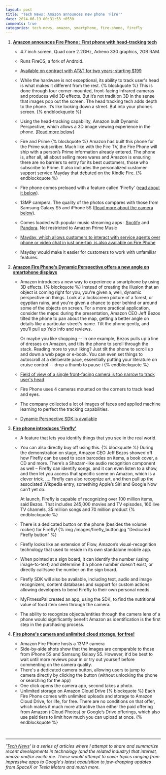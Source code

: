 ```yaml
---
layout: post
title: "Tech News: Amazon announces new phone 'Fire'"
date: 2014-06-19 00:31:53 +0530
comments: true
categories: tech-news, amazon, smartphone, fire-phone, firefly
---
```

1. **[Amazon announces Fire Phone : First phone with head-tracking tech](http://techcrunch.com/2014/06/18/amazon-announces-the-fire-phone/)**
    - 4.7 inch screen, Quad core 2.2GHz, Adreno 330 graphics, 2GB RAM.
    - Runs FireOS, a fork of Android.
    - [Available on contract with AT&T for two years; starting $199](http://www.amazon.com/dp/B00EOE0WKQ)
    - While the hardware is not exceptional, its ability to track user's 
      head is what makes it different from the rest.
      {% blockquote %}
      This is done through four corner-mounted, front-facing infrared cameras and produces wild 3D effects. But it’s not tradition 3D in the sense that images pop out the screen. The head tracking tech adds depth to the phone. It’s like looking down a street. But into your phone’s screen.
      {% endblockquote %}
    - Using the head-tracking capability, Amazon built Dynamic Perspective,
      which allows a 3D image viewing experience in the phone. [[Read more
      below](#dynamic_perspective)]
    - Fire and Prime
      {% blockquote %}
      Amazon has built this phone for the Prime subscriber. Much like with the Fire TV, the Fire Phone will ship with a person’s Prime information already entered. The phone is, after all, all about selling more wares and Amazon is ensuring there are no barriers to entry for its best customers, those who subscribe to Prime. It also includes the personalized customer support service Mayday that debuted on the Kindle Fire.
      {% endblockquote %}
    - Fire phone comes preloaed with a feature called 'Firefly' ([read about it
      below](#firefly)).
    - 13MP campera. The quality of the photos compares with those from Samsung
      Galaxy S5 and iPhone 5S ([Read more about the camera below](#camera)).
    - Comes loaded with popular music streaming apps :
      [Spotify](http://www.spotify.com/) and
      [Pandora](http://www.pandora.com/). Not restricted to Amazon Prime Music
    - [Mayday, which allows customers to interact with service agents over
      phone or video chat in just one-tap, is also available on Fire Phone](http://techcrunch.com/2014/06/18/amazons-mayday-service-on-fire-phone-means-it-might-be-able-to-sell-its-unique-new-features/)

    - Mayday would make it easier for customers to work with unfamiliar
      features.

2. <a name="dynamic_perspective" />**[Amazon Fire Phone's Dynamic Perspective offers a new angle on smartphone
   displays](http://www.cnet.com/news/amazon-fire-phone-dynamic-perspective/)**
    - Amazon introduces a new way to experience a smartphone by using 3D
      effects.
      {% blockquote %}
      Instead of creating the illusion that an object is coming right for you, you're given a, well, dynamic perspective on things. Look at a lockscreen picture of a forest, or egyptian ruins, and you're given a chance to peer behind or around some of the objects on screen. For a more practical application, consider the maps: during the presentation, Amazon CEO Jeff Bezos tilted the phone to pan about the map, getting a better angle on details like a particular street's name. Tilt the phone gently, and you'll pull up Yelp info and reviews.

      Or maybe you like shopping -- in one example, Bezos pulls up a line of dresses on Amazon, and tilts the phone to scroll through the stack. Reading more to your liking? Just tilt the phone to scroll up and down a web page or e-book. You can even set things to autoscroll at a deliberate pace, essentially putting your literature on cruise control -- drop a thumb to pause i
      {% endblockquote %}

    - [Field of view of a single front-facing camera is too narrow to track 
      user's head](http://techcrunch.com/2014/06/18/amazon-phone-live-blog/#liveblog-entry-534596)
    - Fire Phone uses 4 cameras mounted on the corners to track head and eyes.
    - The company collected a lot of images of faces and applied machine 
      learning to perfect the tracking capabilities.
    - [Dynamic Perspective SDK is available](http://techcrunch.com/2014/06/18/amazon-phone-live-blog/#liveblog-entry-534606)


3. <a name='firefly' /> **[Fire phone introduces 'Firefly'](http://techcrunch.com/2014/06/18/amazons-fire-phone-introduces-firefly-a-feature-that-lets-you-identify-and-buy-things-you-see-the-real-world/)**
    - A feature that lets you identify things that you see in the real world.
    - You can also directly buy off using this.
      {% blockquote %}
      During the demonstration on stage, Amazon CEO Jeff Bezos showed off how Firefly can be used to scan barcodes on items, a book cover, a CD and more. There’s a Shazam-like audio recognition component as well – Firefly can identify songs, and it can even listen to a show, and then let you access that specific scene on Amazon, which is a clever trick.
      ....
      Firefly can also recognize art, and then pull up the associated Wikpedia entry, something Apple’s Siri and Google Now can’t yet do.

      At launch, Firefly is capable of recognizing over 100 million items, said Bezos. That includes 245,000 movies and TV episodes, 160 live TV channels, 35 million songs and 70 million product
      {% endblockquote %}
    - There is a dedicated button on the phone (besides the volume rocker) for
      Firefly!
      {% img /images/firefly_button.jpg "Dedicated Firefly button" %}
    - Firefly looks like an extension of Flow, Amazon’s visual-recognition
      technology that used to reside in its own standalone mobile app.
    - When pointed at a sign board, it can identify the number (using
      image-to-text) and determine if a phone number doesn't exist, or 
      directly call/save the number on the sign board.
    - Firefly SDK will also be available, including text, audio and image
      recognizers, content databases and support for custom actions allowing
      developers to bend Firefly to their own personal needs.
    - MyFitnessPal created an app, using the SDK, to find the nutritional value
      of food item seen through the camera.
    - The ability to recognize objects/entities through the camera lens 
      of a phone would significantly benefit Amazon as identification 
      is the first step in the purchasing process.

4. <a name="camera" />**[Fire phone's camera and unlimited cloud storage, for free!](http://techcrunch.com/2014/06/18/the-cloud-is-key-to-the-amazon-fires-ambitious-plan-to-win-over-smartphone-photographers/)**
    - Amazon Fire Phone hosts a 13MP camera
    - Side-by-side shots show that the images are comparable to those from
      iPhone 5S and Samsung Galaxy S5. However, it'd be best to wait until more
      reviews pour in or try out yourself before commenting on the camera
      quality.
    - There's a dedicated camera button, allowing users to jump to camera
      directly by clicking the button (without unlocking the phone or searching
      for the app)
    - One click opens the camera app, second takes a photo.
    - Unlimited storage on Amazon Cloud Drive
      {% blockquote %}
      Each Fire Phone comes with unlimited uploads and storage to Amazon Cloud Drive, for life, for free. There are no conditions on that offer, which makes it much more attractive than either the paid offering from Amazon (iCloud Photos) or Google’s Drive offerings, which also use paid tiers to limit how much you can upload at once.
      {% endblockquote %}

&nbsp;
&nbsp;

----
*'[Tech News](/techblog/categories/tech-news)' is a series of articles where I attempt to share and summarize
recent developments in technology (and the related industry) that interest,
amaze and/or excite me. These would attempt to cover topics ranging from impressive 
apps to Google's latest acquisition to jaw-dropping updates from SpaceX or Tesla Motors
and much more.*

